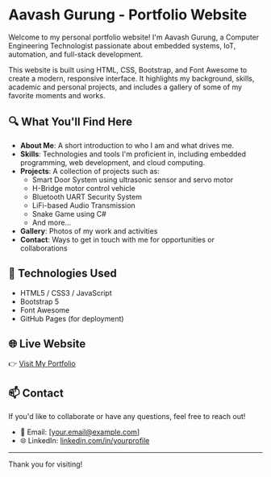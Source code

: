 # Aavash Gurung - Portfolio Website

Welcome to my personal portfolio website! I'm Aavash Gurung, a Computer Engineering Technologist passionate about embedded systems, IoT, automation, and full-stack development.

This website is built using HTML, CSS, Bootstrap, and Font Awesome to create a modern, responsive interface. It highlights my background, skills, academic and personal projects, and includes a gallery of some of my favorite moments and works.

## 🔍 What You'll Find Here

- **About Me**: A short introduction to who I am and what drives me.
- **Skills**: Technologies and tools I'm proficient in, including embedded programming, web development, and cloud computing.
- **Projects**: A collection of projects such as:
  - Smart Door System using ultrasonic sensor and servo motor
  - H-Bridge motor control vehicle
  - Bluetooth UART Security System
  - LiFi-based Audio Transmission
  - Snake Game using C#
  - And more...
- **Gallery**: Photos of my work and activities
- **Contact**: Ways to get in touch with me for opportunities or collaborations

## 🚀 Technologies Used

- HTML5 / CSS3 / JavaScript
- Bootstrap 5
- Font Awesome
- GitHub Pages (for deployment)

## 🌐 Live Website

👉 [Visit My Portfolio](https://your-username.github.io/your-repo-name)

## 📫 Contact

If you'd like to collaborate or have any questions, feel free to reach out!

- 📧 Email: [your.email@example.com]
- 🌐 LinkedIn: [linkedin.com/in/yourprofile](https://linkedin.com/in/yourprofile)

---

Thank you for visiting!
